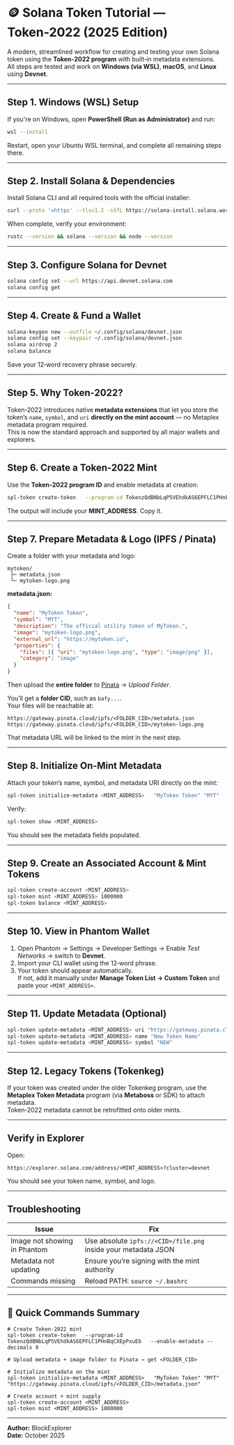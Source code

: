 # 🪙 Solana Token Tutorial — Token‑2022 (2025 Edition)

A modern, streamlined workflow for creating and testing your own Solana token using the **Token‑2022 program** with built‑in metadata extensions.  
All steps are tested and work on **Windows (via WSL)**, **macOS**, and **Linux** using **Devnet**.

---

## Step 1. Windows (WSL) Setup

If you're on Windows, open **PowerShell (Run as Administrator)** and run:

```bash
wsl --install
```

Restart, open your Ubuntu WSL terminal, and complete all remaining steps there.

---

## Step 2. Install Solana & Dependencies

Install Solana CLI and all required tools with the official installer:

```bash
curl --proto '=https' --tlsv1.2 -sSfL https://solana-install.solana.workers.dev | bash
```

When complete, verify your environment:

```bash
rustc --version && solana --version && node --version
```

---

## Step 3. Configure Solana for Devnet

```bash
solana config set --url https://api.devnet.solana.com
solana config get
```

---

## Step 4. Create & Fund a Wallet

```bash
solana-keygen new --outfile ~/.config/solana/devnet.json
solana config set --keypair ~/.config/solana/devnet.json
solana airdrop 2
solana balance
```

Save your 12‑word recovery phrase securely.

---

## Step 5. Why Token‑2022?

Token‑2022 introduces native **metadata extensions** that let you store the token’s `name`, `symbol`, and `uri` **directly on the mint account** — no Metaplex metadata program required.  
This is now the standard approach and supported by all major wallets and explorers.

---

## Step 6. Create a Token‑2022 Mint

Use the **Token‑2022 program ID** and enable metadata at creation:

```bash
spl-token create-token   --program-id TokenzQdBNbLqP5VEhdkAS6EPFLC1PHnBqCXEpPxuEb   --enable-metadata --decimals 9
```

The output will include your **MINT_ADDRESS**. Copy it.

---

## Step 7. Prepare Metadata & Logo (IPFS / Pinata)

Create a folder with your metadata and logo:

```
mytoken/
 ├─ metadata.json
 └─ mytoken-logo.png
```

**metadata.json:**

```json
{
  "name": "MyToken Token",
  "symbol": "MYT",
  "description": "The official utility token of MyToken.",
  "image": "mytoken-logo.png",
  "external_url": "https://mytoken.io",
  "properties": {
    "files": [{ "uri": "mytoken-logo.png", "type": "image/png" }],
    "category": "image"
  }
}
```

Then upload the **entire folder** to [Pinata](https://pinata.cloud) → *Upload Folder*.

You’ll get a **folder CID**, such as `bafy...`.  
Your files will be reachable at:

```
https://gateway.pinata.cloud/ipfs/<FOLDER_CID>/metadata.json
https://gateway.pinata.cloud/ipfs/<FOLDER_CID>/mytoken-logo.png
```

That metadata URL will be linked to the mint in the next step.

---

## Step 8. Initialize On‑Mint Metadata

Attach your token’s name, symbol, and metadata URI directly on the mint:

```bash
spl-token initialize-metadata <MINT_ADDRESS>   "MyToken Token" "MYT"   "https://gateway.pinata.cloud/ipfs/<FOLDER_CID>/metadata.json"
```

Verify:

```bash
spl-token show <MINT_ADDRESS>
```

You should see the metadata fields populated.

---

## Step 9. Create an Associated Account & Mint Tokens

```bash
spl-token create-account <MINT_ADDRESS>
spl-token mint <MINT_ADDRESS> 1000000
spl-token balance <MINT_ADDRESS>
```

---

## Step 10. View in Phantom Wallet

1. Open Phantom → Settings → Developer Settings → Enable *Test Networks* → switch to **Devnet**.  
2. Import your CLI wallet using the 12‑word phrase.  
3. Your token should appear automatically.  
   If not, add it manually under **Manage Token List → Custom Token** and paste your `<MINT_ADDRESS>`.

---

## Step 11. Update Metadata (Optional)

```bash
spl-token update-metadata <MINT_ADDRESS> uri "https://gateway.pinata.cloud/ipfs/<NEW_CID>/metadata.json"
spl-token update-metadata <MINT_ADDRESS> name "New Token Name"
spl-token update-metadata <MINT_ADDRESS> symbol "NEW"
```

---

## Step 12. Legacy Tokens (Tokenkeg)

If your token was created under the older Tokenkeg program, use the **Metaplex Token Metadata** program (via **Metaboss** or SDK) to attach metadata.  
Token‑2022 metadata cannot be retrofitted onto older mints.

---

## Verify in Explorer

Open:
```
https://explorer.solana.com/address/<MINT_ADDRESS>?cluster=devnet
```
You should see your token name, symbol, and logo.

---

## Troubleshooting

| Issue | Fix |
|-------|-----|
| Image not showing in Phantom | Use absolute `ipfs://<CID>/file.png` inside your metadata JSON |
| Metadata not updating | Ensure you’re signing with the mint authority |
| Commands missing | Reload PATH: `source ~/.bashrc` |

---

## 🧩 Quick Commands Summary

```
# Create Token-2022 mint
spl-token create-token   --program-id TokenzQdBNbLqP5VEhdkAS6EPFLC1PHnBqCXEpPxuEb   --enable-metadata --decimals 9

# Upload metadata + image folder to Pinata → get <FOLDER_CID>

# Initialize metadata on the mint
spl-token initialize-metadata <MINT_ADDRESS>   "MyToken Token" "MYT"   "https://gateway.pinata.cloud/ipfs/<FOLDER_CID>/metadata.json"

# Create account + mint supply
spl-token create-account <MINT_ADDRESS>
spl-token mint <MINT_ADDRESS> 1000000
```

---

**Author:** BlockExplorer  
**Date:** October 2025
